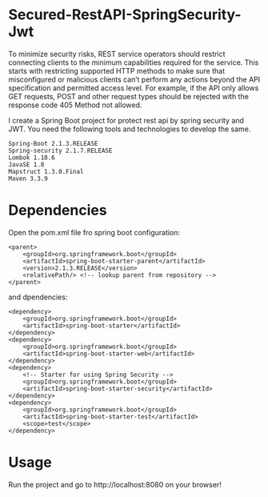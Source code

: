 # Secured-RestAPI-SpringSecurity-Jwt
To minimize security risks, REST service operators should restrict connecting clients to the minimum capabilities required for the service. This starts with restricting supported HTTP methods to make sure that misconfigured or malicious clients can’t perform any actions beyond the API specification and permitted access level. For example, if the API only allows GET requests, POST and other request types should be rejected with the response code 405 Method not allowed.

I create a Spring Boot project for protect rest api by spring security and JWT. You need the following tools and technologies to develop the same.

    Spring-Boot 2.1.3.RELEASE
    Spring-security 2.1.7.RELEASE
    Lombok 1.18.6
    JavaSE 1.8
    Mapstruct 1.3.0.Final
    Maven 3.3.9


# Dependencies
Open the pom.xml file fro spring boot configuration:

	<parent>
		<groupId>org.springframework.boot</groupId>
		<artifactId>spring-boot-starter-parent</artifactId>
		<version>2.1.3.RELEASE</version>
		<relativePath/> <!-- lookup parent from repository -->
	</parent>
	
and dpendencies:
      
	<dependency>
	    <groupId>org.springframework.boot</groupId>
	    <artifactId>spring-boot-starter</artifactId>
	</dependency>
	<dependency>
	    <groupId>org.springframework.boot</groupId>
	    <artifactId>spring-boot-starter-web</artifactId>
	</dependency>
    <dependency>
        <!-- Starter for using Spring Security -->
        <groupId>org.springframework.boot</groupId>
        <artifactId>spring-boot-starter-security</artifactId>
    </dependency>    
	<dependency>
	    <groupId>org.springframework.boot</groupId>
	    <artifactId>spring-boot-starter-test</artifactId>
	    <scope>test</scope>
	</dependency>
    
    
# Usage
Run the project and go to http://localhost:8080 on your browser!

